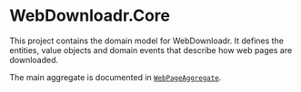 # WebDownloadr.Core

This project contains the domain model for WebDownloadr. It defines the entities, value objects and domain events that describe how web pages are downloaded.

The main aggregate is documented in [`WebPageAggregate`](WebPageAggregate/README.md).

